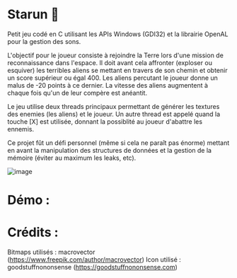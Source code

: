 # Starun 👾

Petit jeu codé en C utilisant les APIs Windows (GDI32) et la librairie OpenAL pour la gestion des sons. 

L'objectif pour le joueur consiste à rejoindre la Terre lors d'une mission de reconnaissance dans l'espace. Il doit avant cela affronter (exploser ou esquiver) les terribles aliens se mettant en travers de son chemin et obtenir un score supérieur ou égal 400. 
Les aliens percutant le joueur donne un malus de -20 points à ce dernier. La vitesse des aliens augmentent à chaque fois qu'un de leur compère est anéantit. 

Le jeu utilise deux threads principaux permettant de générer les textures des enemies (les aliens) et le joueur. Un autre thread est appelé quand la touche [X] est utilisée, donnant la possiblité au joueur d'abattre les ennemis. 

Ce projet fût un défi personnel (même si cela ne paraît pas énorme) mettant en avant la manipulation des structures de données et la gestion de la mémoire (éviter au maximum les leaks, etc). 

![image](https://github.com/ulyssepmt/Starun/assets/89702597/572063b4-9328-410a-9979-97ce7c35f1bd)




# Démo : 



# Crédits : 

Bitmaps utilisés : macrovector (https://www.freepik.com/author/macrovector)
Icon utilisé : goodstuffnononsense (https://goodstuffnononsense.com)



